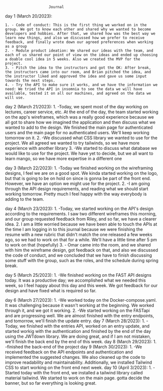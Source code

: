                         Journal

day 1 (March 20/2023):

    1. - Code of conduct: This is the first thing we worked on in the group. We got to know each other and shared why we wanted to become developers and hobbies. After that, we shared how was the best way we learn new things, and also we discussed how we prefer to receive feedback, and finally wrote down our agreed preferences when working as a group
    2. - Module product ideation: We shared our ideas with the team, and each of us shared our point of view on the ideas and ended up choosing a doable cool idea in 5 weeks. Also we created the MVP for the project.
    3. - Pitch the idea to the instructors and got the OK: After break, the instructors came into our room, and Brian pitched the idea, and the instructor liked and approved the idea and gave us some input towards the next steps.
    4. - Try the API to make sure it works, and we have the information we need: We tried the API in insomnia to see the data we will have available, tested it on all our machines, and agreed on the data we will use.

day 2 (March 21/2023):
    1. -Today, we spent most of the day working on lectures, career service, etc. At the end of the day, the team started working on the app's wireframes, which was a really good experience because we all got to share how we imagined the application and then discuss what we wanted to add to the design. We finished the main page for authenticated users and the main page for no authenticated users. We'll keep working tomorrow on it.
    2. -We discussed what CSS library we wanted to use for the project. We all agreed we wanted to try tailwinds, so we have more experience with another library
    3. -We started to discuss what database we would like to use for the project. We have yet to decide, but we all want to learn mango, so we have more expertise in a different one

day 3 (March 22/2023):
    1. -Today we finished working on the wireframing designs, I feel we are on a good spot. We kinda started working on the logo, but that is going to be on hold on since is gonna be part of the front end. However, we have an option we might use for the project.
    2. -I am going through the API design requirements, and reading what we should start working tomorrow. Pretty much I feel happy with the way everybody is adding to the team.

day 4 (March 23/2023):
    1. -Today, we started working on the API's design according to the requirements. I saw two different wireframes this morning, and our group requested feedback from Riley, and so far, we have a clearer idea.
    2. I am a little worried because we have been able to touch the APIs at the time I am logging in to this journal because we were finishing the resume with a new rubric that didn't match the one released a few weeks ago, so we had to work on that for a while. We'll have a little time after 5 pm to work on that (hopefully)
    3. - Omar came into the room, and we shared with him the wireframe design, got feedback on that, and also we discussed the code of conduct, and we concluded that we have to finish discussing some stuff with the group, such as the roles, and the schedule during spring break.

day 5 (March 25/2023):
    1. -We finished working on the FAST API designs today. It was a productive day; we accomplished what we needed this week, so I feel happy about this day and this week. We got feedback for our design and have fixed what is required so far.

day 6 (March 27/2023):
    1. -We worked today on the Docker-compose.yaml. It was challenging because it wasn't working at the beginning. We worked through it, and we got it working.
    2. -We started working on the FASTapi and are progressing well. We are almost finished with the entry endpoints, and tomorrow, we'll finish the update entry.
day 7 (March 28/2023):
    1. -Today, we finished with the entries API, worked on an entry update, and started workig with the authentication and finished by the end of the day using the JWTdown library. We are doing great, and if I am not mistaken, we'll finish the back end by the end of this week.
day 8 (March 29/2023):
    1. -finished the back-end of the project
day 9 (March 30/2023):
    1. -We received feedback on the API endpoints and authentication and implemented the suggested changes. We also cleaned up the code to improve readability and maintainability. Additionally, we installed Tailwind CSS to start working on the front end next week.
day 10 (April 3/2023):
    1. -Started today with the front end, we installed a tailwind library called material tailwind. We started to work on the main page. gotta decide the banner, but so far everything is looking great.
